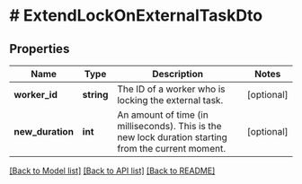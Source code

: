 # # ExtendLockOnExternalTaskDto

## Properties

Name | Type | Description | Notes
------------ | ------------- | ------------- | -------------
**worker_id** | **string** | The ID of a worker who is locking the external task. | [optional] 
**new_duration** | **int** | An amount of time (in milliseconds). This is the new lock duration starting from the current moment. | [optional] 

[[Back to Model list]](../../README.md#documentation-for-models) [[Back to API list]](../../README.md#documentation-for-api-endpoints) [[Back to README]](../../README.md)


